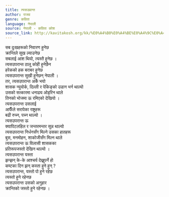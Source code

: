 ```yaml
---
title: त्यसउप्रान्त
author: राजव
genre: कविता
language: नेपाली
source: नेपाली - कविता कोश
source_link: http://kavitakosh.org/kk/%E0%A4%B0%E0%A4%BE%E0%A4%9C%E0%A4%B5
---
```


सब दुःखहरूको निवारण हुनेछ  
क्रान्तिले सुख ल्याउनेछ  
सबलाई आश थियो, त्यस्तै हुनेछ ।  
त्यसउपरान्त ठालू कोही हुनेछैन  
हरेकको हक बराबर हुनेछ  
त्यसउपरान्त सुखी हुनेछन् नेपाली ।  
तर, त्यसउपरान्त अर्कै भयो  
शासक न्युयोर्क, दिल्ली र पेकिङ्को उडान भर्न थाल्यो  
उसको सत्कारमा धनाढ्य ओइरिन थाले  
तिनको भोजमा ऊ रमिएको देखियो ।  
त्यसउपरान्त उसलाई  
आफैँले सरापेका राष्ट्रहरू  
बढी रुच्न, पच्न थाल्यो ।  
त्यसउपरान्त ऊ  
क्यापिटलहिल र जन्तरमन्तर सुन्न थाल्यो  
त्यसउपरान्त निर्धनसँग मिल्ने उसका हातहरू  
बुस, मनमोहन, शाकोजीसँग मिल्न थाले  
त्यसउपरान्त ऊ विलासी शासकका  
प्रतिरूपजस्तो देखिन थाल्यो ।  
त्यसउपरान्त यस्ता  
झन्झन् के-के आश्चर्य देख्नुपर्ने हो  
कष्टका दिन झन् कस्ता हुने हुन् ?  
त्यसउपरान्त, यस्तो पो हुने रहेछ  
त्यस्तो हुने रहेनछ  
त्यसउपरान्त उसको अनुहार  
क्रान्तिको जस्तो हुने रहेनछ ।
